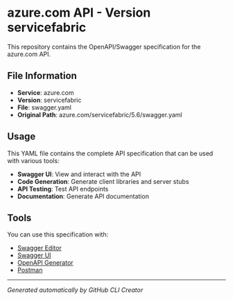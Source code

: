 # azure.com API - Version servicefabric

This repository contains the OpenAPI/Swagger specification for the azure.com API.

## File Information

- **Service**: azure.com
- **Version**: servicefabric
- **File**: swagger.yaml
- **Original Path**: azure.com/servicefabric/5.6/swagger.yaml

## Usage

This YAML file contains the complete API specification that can be used with various tools:

- **Swagger UI**: View and interact with the API
- **Code Generation**: Generate client libraries and server stubs
- **API Testing**: Test API endpoints
- **Documentation**: Generate API documentation

## Tools

You can use this specification with:

- [Swagger Editor](https://editor.swagger.io/)
- [Swagger UI](https://swagger.io/tools/swagger-ui/)
- [OpenAPI Generator](https://openapi-generator.tech/)
- [Postman](https://www.postman.com/)

---

*Generated automatically by GitHub CLI Creator*

